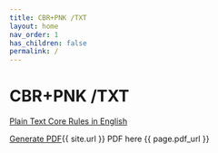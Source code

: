 ```yaml
---
title: CBR+PNK /TXT
layout: home
nav_order: 1
has_children: false
permalink: /
---
```


# CBR+PNK /TXT

[Plain Text Core Rules in English](/docs/en/index)

[Generate PDF](/download/test.pdf){{ site.url }}
PDF here {{ page.pdf_url }}

<!--- [Texto Simples das Regras Base em Português Brasileiro](/docs/ptbr/ptbr-index.md) --->